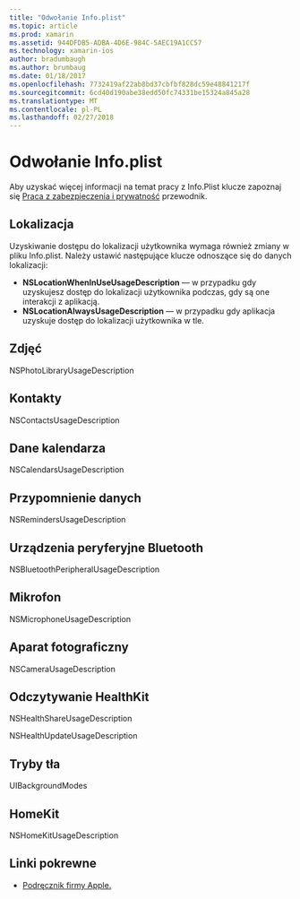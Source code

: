 ```yaml
---
title: "Odwołanie Info.plist"
ms.topic: article
ms.prod: xamarin
ms.assetid: 944DFDB5-ADBA-4D6E-984C-5AEC19A1CC57
ms.technology: xamarin-ios
author: bradumbaugh
ms.author: brumbaug
ms.date: 01/18/2017
ms.openlocfilehash: 7732419af22ab8bd37cbfbf828dc59e48841217f
ms.sourcegitcommit: 6cd40d190abe38edd50fc74331be15324a845a28
ms.translationtype: MT
ms.contentlocale: pl-PL
ms.lasthandoff: 02/27/2018
---
```

# <a name="infoplist-reference"></a>Odwołanie Info.plist

Aby uzyskać więcej informacji na temat pracy z Info.Plist klucze zapoznaj się [Praca z zabezpieczenia i prywatność](~/ios/app-fundamentals/security-privacy.md) przewodnik. 

## <a name="location"></a>Lokalizacja 

Uzyskiwanie dostępu do lokalizacji użytkownika wymaga również zmiany w pliku Info.plist. Należy ustawić następujące klucze odnoszące się do danych lokalizacji: 

* **NSLocationWhenInUseUsageDescription** — w przypadku gdy uzyskujesz dostęp do lokalizacji użytkownika podczas, gdy są one interakcji z aplikacją. 
* **NSLocationAlwaysUsageDescription** — w przypadku gdy aplikacja uzyskuje dostęp do lokalizacji użytkownika w tle.

## <a name="photos"></a>Zdjęć 

NSPhotoLibraryUsageDescription  

## <a name="contacts"></a>Kontakty 

NSContactsUsageDescription 

## <a name="calendar-data"></a>Dane kalendarza 
    
NSCalendarsUsageDescription 

## <a name="reminder-data"></a>Przypomnienie danych 
    
NSRemindersUsageDescription 

## <a name="bluetooth-peripherals"></a>Urządzenia peryferyjne Bluetooth 
    
NSBluetoothPeripheralUsageDescription 

## <a name="microphone"></a>Mikrofon 

NSMicrophoneUsageDescription 

## <a name="camera"></a>Aparat fotograficzny 
    
NSCameraUsageDescription 

## <a name="reading-healthkit"></a>Odczytywanie HealthKit  

NSHealthShareUsageDescription 

NSHealthUpdateUsageDescription 

## <a name="background-modes"></a>Tryby tła 
    
UIBackgroundModes 

## <a name="homekit"></a>HomeKit 

NSHomeKitUsageDescription 


## <a name="related-links"></a>Linki pokrewne

- [Podręcznik firmy Apple.](https://developer.apple.com/library/content/documentation/General/Reference/InfoPlistKeyReference/Articles/iPhoneOSKeys.html#//apple_ref/doc/uid/TP40009252-SW10)
